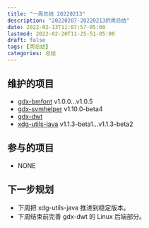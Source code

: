 ```yaml
---
title: "一周总结 20220213"
description: "20220207-20220213的周总结"
date: 2022-02-13T11:07:57-05:00
lastmod: 2022-02-20T11-25-51-05:00
draft: false
tags: [周总结]
categories: 总结
---
```


## 维护的项目
- [gdx-bmfont](https://github.com/anyicomplex/gdx-bmfont) v1.0.0...v1.0.5  
- [gdx-svmhelper](https://github.com/anyicomplex/gdx-svmhelper) v1.10.0-beta4  
- [gdx-dwt](https://github.com/anyicomplex/gdx-dwt)  
- [xdg-utils-java](https://github.com/anyicomplex/xdg-utils-java) v1.1.3-beta1...v1.1.3-beta2

## 参与的项目
- NONE

## 下一步规划
- 下周把 xdg-utils-java 推进到稳定版本。
- 下周结束前完善 gdx-dwt 的 Linux 后端部分。